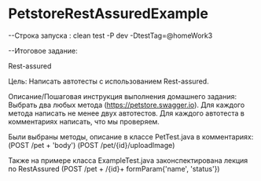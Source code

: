 # PetstoreRestAssuredExample

--Строка запуска : clean test -P dev -DtestTag=@homeWork3

--Итоговое задание:

Rest-assured

Цель:
Написать автотесты с использованием Rest-assured.

Описание/Пошаговая инструкция выполнения домашнего задания:
Выбрать два любых метода (https://petstore.swagger.io).
Для каждого метода написать не менее двух автотестов.
Для каждого автотеста в комментариях написать, что мы проверяем.


Были выбраны методы, описание в классе PetTest.java в комментариях:
(POST /pet + 'body')
(POST /pet/{id}/uploadImage)

Также на примере класса ExampleTest.java законспектирована лекция по RestAssured
(POST /pet + /{id}+ formParam{'name', 'status'})